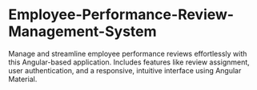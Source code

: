 # Employee-Performance-Review-Management-System
Manage and streamline employee performance reviews effortlessly with this Angular-based application. Includes features like review assignment, user authentication, and a responsive, intuitive interface using Angular Material.

